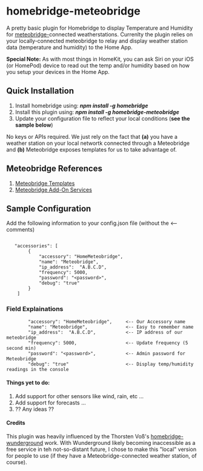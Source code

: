 # homebridge-meteobridge
A pretty basic plugin for Homebridge to display Temperature and Humidity for [meteobridge-](https://www.meteobridge.com/wiki/index.php/Home)connected weatherstations.  Currenlty the plugin relies on your locally-connected meteobridge to relay and display weather station data (temperature and humidity) to the Home App.

**Special Note:** As with most things in HomeKit, you can ask Siri on your iOS (or HomePod) device to read out the temp and/or humidity based on how you setup your devices in the Home App.

## Quick Installation

1. Install homebridge using: **_npm install -g homebridge_**
2. Install this plugin using: **_npm install -g homebridge-meteobridge_**
3. Update your configuration file to reflect your local conditions (**see the sample below**)

No keys or APIs required.  We just rely on the fact that **(a)** you have a weather station on your local networtk connected through a Meteobridge and **(b)** Meteobridge exposes templates for us to take advantage of.  

## Meteobridge References
1. [Meteobridge Templates](https://www.meteobridge.com/wiki/index.php/Templates)
2. [Meteobridge Add-On Services](https://www.meteobridge.com/wiki/index.php/Add-On_Services)


## Sample Configuration
Add the following information to your config.json file (without the <-- comments)
```

   "accessories": [
        {
            "accessory": "HomeMeteobridge",
            "name": "Meteobridge",
            "ip_address":  "A.B.C.D",
            "frequency": 5000,
            "password": "<password>",
            "debug": "true"
        }
    ]
```
### Field Explainations
            "accessory": "HomeMeteobridge",     <-- Our Accessory name
            "name": "Meteobridge",              <-- Easy to remember name
            "ip_address":  "A.B.C.D",           <-- IP address of our meteobridge
            "frequency": 5000,                  <-- Update frequency (5 second min)
            "password": "<password>",           <-- Admin password for Meteobridge
            "debug": "true"                     <-- Display temp/humidity readings in the console

#### Things yet to do:
1. Add support for other sensors like wind, rain, etc ...
2. Add support for forecasts ...
3. ??  Any ideas ??

#### Credits
This plugin was heavily influenced by the Thorsten Voß's [homebridge-wunderground](https://github.com/xfjx/homebridge-wunderground) work.  With Wunderground likely becoming inaccessible as a free service in teh not-so-distant future, I chose to make this "local" version for people to use (if they have a Meteobridge-connected weather station, of course).